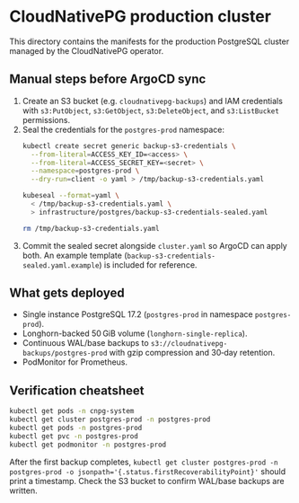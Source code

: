 # CloudNativePG production cluster

This directory contains the manifests for the production PostgreSQL cluster managed by the CloudNativePG operator.

## Manual steps before ArgoCD sync

1. Create an S3 bucket (e.g. `cloudnativepg-backups`) and IAM credentials with `s3:PutObject`, `s3:GetObject`, `s3:DeleteObject`, and `s3:ListBucket` permissions.
2. Seal the credentials for the `postgres-prod` namespace:
   ```bash
   kubectl create secret generic backup-s3-credentials \
     --from-literal=ACCESS_KEY_ID=<access> \
     --from-literal=ACCESS_SECRET_KEY=<secret> \
     --namespace=postgres-prod \
     --dry-run=client -o yaml > /tmp/backup-s3-credentials.yaml

   kubeseal --format=yaml \
     < /tmp/backup-s3-credentials.yaml \
     > infrastructure/postgres/backup-s3-credentials-sealed.yaml

   rm /tmp/backup-s3-credentials.yaml
   ```
3. Commit the sealed secret alongside `cluster.yaml` so ArgoCD can apply both. An
   example template (`backup-s3-credentials-sealed.yaml.example`) is included
   for reference.

## What gets deployed

- Single instance PostgreSQL 17.2 (`postgres-prod` in namespace `postgres-prod`).
- Longhorn-backed 50 GiB volume (`longhorn-single-replica`).
- Continuous WAL/base backups to `s3://cloudnativepg-backups/postgres-prod` with gzip compression and 30‑day retention.
- PodMonitor for Prometheus.

## Verification cheatsheet

```bash
kubectl get pods -n cnpg-system
kubectl get cluster postgres-prod -n postgres-prod
kubectl get pods -n postgres-prod
kubectl get pvc -n postgres-prod
kubectl get podmonitor -n postgres-prod
```

After the first backup completes, `kubectl get cluster postgres-prod -n postgres-prod -o jsonpath='{.status.firstRecoverabilityPoint}'` should print a timestamp. Check the S3 bucket to confirm WAL/base backups are written.
